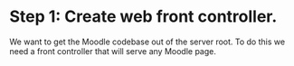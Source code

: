 # Step 1: Create web front controller.

We want to get the Moodle codebase out of the server root. To do this we need a front controller that will serve any Moodle page.
